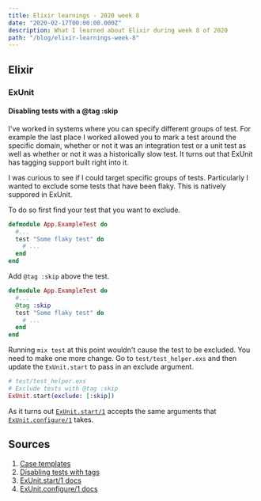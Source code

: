 ```yaml
---
title: Elixir learnings - 2020 week 8
date: "2020-02-17T00:00:00.000Z"
description: What I learned about Elixir during week 8 of 2020
path: "/blog/elixir-learnings-week-8"
---
```


## Elixir

### ExUnit

#### Disabling tests with a @tag :skip

I've worked in systems where you can specify different groups of test. For example the last place I worked allowed you to mark a test around the specific domain, whether or not it was an integration test or a unit test as well as whether or not it was a historically slow test. It turns out that ExUnit has tagging support built right into it.

I was curious to see if I could target specific groups of tests. Particularly I wanted to exclude some tests that have been flaky. This is natively suppored in ExUnit.

To do so first find your test that you want to exclude.

```elixir
defmodule App.ExampleTest do
  #...
  test "Some flaky test" do
    # ...
  end
end
```

Add `@tag :skip` above the test.

```elixir
defmodule App.ExampleTest do
  #...
  @tag :skip
  test "Some flaky test" do
    # ...
  end
end
```

Running `mix test` at this point wouldn't cause the test to be excluded. You need to make one more change. Go to `test/test_helper.exs` and then update the `ExUnit.start` to pass in an exclude argument.

```elixir
# test/test_helper.exs
# Exclude tests with @tag :skip
ExUnit.start(exclude: [:skip])
```

As it turns out [`ExUnit.start/1`][exunit-start] accepts the same arguments that [`ExUnit.configure/1`][exunit-configure] takes.

## Sources

[case-template]: https://hexdocs.pm/ex_unit/ExUnit.CaseTemplate.html
[disabling-tests]: https://medium.com/@pomodoro_cc/easily-skip-exunit-tests-in-elixir-31c26b516146
[exunit-start]: https://hexdocs.pm/ex_unit/ExUnit.html#start/1
[exunit-configure]: https://hexdocs.pm/ex_unit/ExUnit.html#configure/1

1. [Case templates][case-template]
2. [Disabling tests with tags][disabling-tests]
3. [ExUnit.start/1 docs][exunit-start]
4. [ExUnit.configure/1 docs][exunit-configure]
